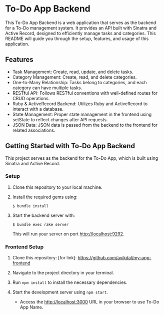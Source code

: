 # To-Do App Backend

This To-Do App Backend is a web application that serves as the backend for a To-Do management system. It provides an API built with Sinatra and Active Record, designed to efficiently manage tasks and categories. This README will guide you through the setup, features, and usage of this application.

## Features

- Task Management: Create, read, update, and delete tasks.
- Category Management: Create, read, and delete categories.
- One-to-Many Relationship: Tasks belong to categories, and each category can have multiple tasks.
- RESTful API: Follows RESTful conventions with well-defined routes for CRUD operations.
- Ruby & ActiveRecord Backend: Utilizes Ruby and ActiveRecord to interact with a database.
- State Management: Proper state management in the frontend using setState to reflect changes after API requests.
- JSON Data: JSON data is passed from the backend to the frontend for related associations.

## Getting Started with To-Do App Backend

This project serves as the backend for the To-Do App, which is built using Sinatra and Active Record.

### Setup

1. Clone this repository to your local machine.

2. Install the required gems using:

   ```console
   $ bundle install
   ```

3. Start the backend server with:

    ```console
    $ bundle exec rake server
    ```

    This will run your server on port
    [http://localhost:9292](http://localhost:9292).

### Frontend Setup

1. Clone this repository: [for link]: https://github.com/avikdal/my-app-frontend

2. Navigate to the project directory in your terminal.

3. Run `npm install` to install the necessary dependencies.

4. Start the development server using `npm start`.
      - Access the [http://localhost:3000](http://localhost:3000) URL in your browser to use To-Do App Name.